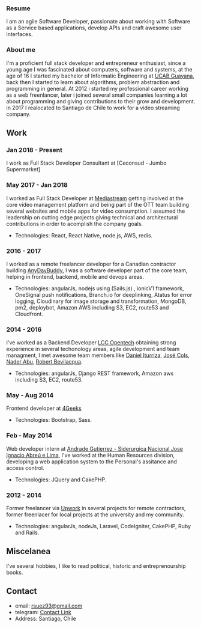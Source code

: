   
### Resume

I am an agile Software Developer, passionate about working with Software as a Service based applications, develop APIs and craft awesome user interfaces.


### About me

I'm a proficient full stack developer and entrepreneur enthusiast, since a young age I was fascinated about computers, software and systems, at the age of 16 I started my bachelor of Informatic Engineering at [UCAB Guayana](http://guayanaweb.ucab.edu.ve/), back then I started to learn about algorithms, problem abstraction and programming in general. At 2012 i started my professional career working as a web freenlancer, later i joined several small companies learning a lot about programming and giving contributions to their grow and development. in 2017 I realocated to Santiago de Chile to work for a video streaming company.


## Work

### Jan 2018 - Present

I work as Full Stack Developer Consultant at [Ceconsud - Jumbo Supermarket]

### May 2017 - Jan 2018

 I worked as Full Stack Developer at [Mediastream](https://www.mediastre.am/) getting involved at the core video management platform and being part of the OTT team building several websites and mobile apps for video consumption. I assumed the leadership on cutting edge projects giving technical and architectural contributions in order to acomplish the company goals.
 
 * Technologies: React, React Native, node.js, AWS, redis.
 
### 2016 - 2017

I worked as a remote freelancer developer for a Canadian contractor building [AnyDayBuddy](https://staging.anydaybuddy.com/), I was a software developer part of the core team, helping in frontend, backend, mobile and devops areas.

* Technologies: angularJs, nodejs using (Sails.js) , ionicV1 framework, OneSignal push notifications, Branch.io for deeplinking, Atatus for error logging,  Cloudinary for image storage and transformation, MongoDB, pm2, deploybot, Amazon AWS including S3, EC2, route53 and Cloudfront. 

### 2014 - 2016

I've worked as a Backend Developer [LCC Opentech](http://lccopen.tech/) obtaining strong experience in several techonology areas, agile development and team managment, I met awesome team members like [Daniel Iturriza](https://github.com/diturriza), [José Cols](https://github.com/josecols), [Nader Abu](https://github.com/naderst), [Robert Bevilacqua](https://github.com/RBevilacqua).

* Technologies: angularJs, Django REST framework, Amazon aws including S3, EC2, route53. 

### May - Aug 2014
Frontend developer at [4Geeks](https://www.4geeks.co/es/inicio/)
* Technologies: Bootstrap, Sass.


### Feb - May 2014
Web developer intern at [Andrade Gutierrez - Siderurgica Nacional Jose Ignacio Abreú e Lima](), I've worked at the Human Resources division, developing a web application system to the Personal's assitance and access control.

* Technologies: JQuery and CakePHP. 

### 2012 - 2014

Former freelancer via [Upwork](https://www.upwork.com/freelancers/~01ba4f039661b19550) in several projects for remote contractors, former freenlacer for local projects at the university and my community.
* Technologies: angularJs, nodeJs, Laravel, CodeIgniter, CakePHP, Ruby and Rails.


## Miscelanea

 I've several hobbies, I like to read political, historic and entreprenourship books.


## Contact
  * email: rsuez93@gmail.com
  * telegram: [Contact Link](https://t.me/ronsuez)
  * Address: Santiago, Chile
